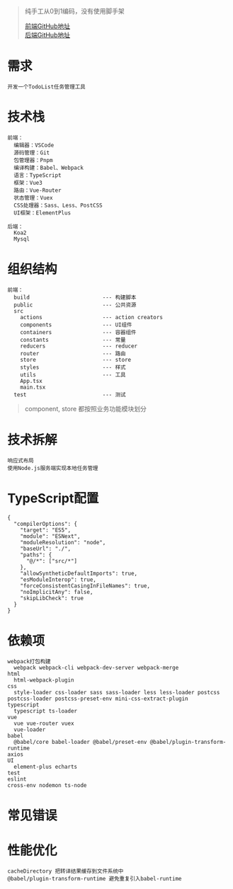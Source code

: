 > 纯手工从0到1编码，没有使用脚手架 <br/>
> 
> [前端GitHub地址](https://github.com/su-rm-rf/fe-step2) <br/>
> [后端GitHub地址](https://github.com/su-rm-rf/node_server)

# 需求
```
开发一个TodoList任务管理工具
```

# 技术栈
```
前端：
  编辑器：VSCode
  源码管理：Git
  包管理器：Pnpm
  编译构建：Babel、Webpack
  语言：TypeScript
  框架：Vue3
  路由：Vue-Router
  状态管理：Vuex
  CSS处理器：Sass、Less、PostCSS
  UI框架：ElementPlus
    
后端：
  Koa2
  Mysql

```

# 组织结构
```
前端：
  build                       --- 构建脚本
  public                      --- 公共资源
  src
    actions                   --- action creators
    components                --- UI组件
    containers                --- 容器组件
    constants                 --- 常量
    reducers                  --- reducer
    router                    --- 路由
    store                     --- store
    styles                    --- 样式
    utils                     --- 工具
    App.tsx
    main.tsx
  test                        --- 测试
```

> component, store 都按照业务功能模块划分

# 技术拆解
```
响应式布局
使用Node.js服务端实现本地任务管理
```

# TypeScript配置
```
{
  "compilerOptions": {
    "target": "ES5",
    "module": "ESNext",
    "moduleResolution": "node",
    "baseUrl": "./",
    "paths": {
      "@/*": ["src/*"]
    },
    "allowSyntheticDefaultImports": true,
    "esModuleInterop": true,
    "forceConsistentCasingInFileNames": true,
    "noImplicitAny": false,
    "skipLibCheck": true
  }
}
```

# 依赖项
```
webpack打包构建
  webpack webpack-cli webpack-dev-server webpack-merge
html
  html-webpack-plugin
css
  style-loader css-loader sass sass-loader less less-loader postcss postcss-loader postcss-preset-env mini-css-extract-plugin
typescript
  typescript ts-loader
vue
  vue vue-router vuex
  vue-loader
babel
  @babel/core babel-loader @babel/preset-env @babel/plugin-transform-runtime
axios
UI
  element-plus echarts
test
eslint
cross-env nodemon ts-node
```

# 常见错误

# 性能优化
```
cacheDirectory 把转译结果缓存到文件系统中
@babel/plugin-transform-runtime 避免重复引入babel-runtime
```
